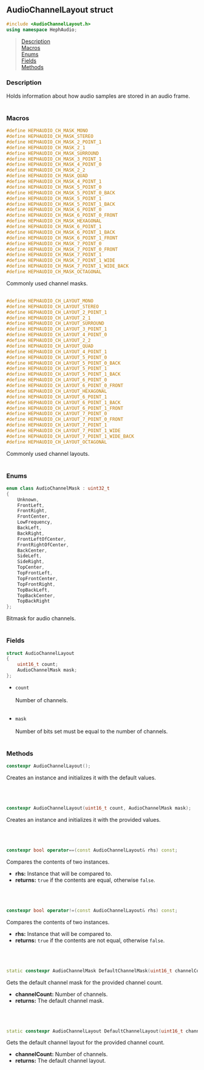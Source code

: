## AudioChannelLayout struct
```c++
#include <AudioChannelLayout.h>
using namespace HephAudio;
```

> [Description](#description)<br>
[Macros](#macros)<br>
[Enums](#enums)<br>
[Fields](#fields)<br>
[Methods](#methods)


### Description
Holds information about how audio samples are stored in an audio frame.
<br><br>


### Macros
```c++
#define HEPHAUDIO_CH_MASK_MONO
#define HEPHAUDIO_CH_MASK_STEREO
#define HEPHAUDIO_CH_MASK_2_POINT_1
#define HEPHAUDIO_CH_MASK_2_1
#define HEPHAUDIO_CH_MASK_SURROUND
#define HEPHAUDIO_CH_MASK_3_POINT_1
#define HEPHAUDIO_CH_MASK_4_POINT_0
#define HEPHAUDIO_CH_MASK_2_2
#define HEPHAUDIO_CH_MASK_QUAD
#define HEPHAUDIO_CH_MASK_4_POINT_1
#define HEPHAUDIO_CH_MASK_5_POINT_0
#define HEPHAUDIO_CH_MASK_5_POINT_0_BACK
#define HEPHAUDIO_CH_MASK_5_POINT_1
#define HEPHAUDIO_CH_MASK_5_POINT_1_BACK
#define HEPHAUDIO_CH_MASK_6_POINT_0
#define HEPHAUDIO_CH_MASK_6_POINT_0_FRONT
#define HEPHAUDIO_CH_MASK_HEXAGONAL
#define HEPHAUDIO_CH_MASK_6_POINT_1
#define HEPHAUDIO_CH_MASK_6_POINT_1_BACK
#define HEPHAUDIO_CH_MASK_6_POINT_1_FRONT
#define HEPHAUDIO_CH_MASK_7_POINT_0
#define HEPHAUDIO_CH_MASK_7_POINT_0_FRONT
#define HEPHAUDIO_CH_MASK_7_POINT_1
#define HEPHAUDIO_CH_MASK_7_POINT_1_WIDE
#define HEPHAUDIO_CH_MASK_7_POINT_1_WIDE_BACK
#define HEPHAUDIO_CH_MASK_OCTAGONAL
```
Commonly used channel masks.
<br><br>

```c++
#define HEPHAUDIO_CH_LAYOUT_MONO
#define HEPHAUDIO_CH_LAYOUT_STEREO 
#define HEPHAUDIO_CH_LAYOUT_2_POINT_1
#define HEPHAUDIO_CH_LAYOUT_2_1 
#define HEPHAUDIO_CH_LAYOUT_SURROUND 
#define HEPHAUDIO_CH_LAYOUT_3_POINT_1
#define HEPHAUDIO_CH_LAYOUT_4_POINT_0
#define HEPHAUDIO_CH_LAYOUT_2_2 
#define HEPHAUDIO_CH_LAYOUT_QUAD 
#define HEPHAUDIO_CH_LAYOUT_4_POINT_1 
#define HEPHAUDIO_CH_LAYOUT_5_POINT_0 
#define HEPHAUDIO_CH_LAYOUT_5_POINT_0_BACK
#define HEPHAUDIO_CH_LAYOUT_5_POINT_1 
#define HEPHAUDIO_CH_LAYOUT_5_POINT_1_BACK
#define HEPHAUDIO_CH_LAYOUT_6_POINT_0 
#define HEPHAUDIO_CH_LAYOUT_6_POINT_0_FRONT
#define HEPHAUDIO_CH_LAYOUT_HEXAGONAL 
#define HEPHAUDIO_CH_LAYOUT_6_POINT_1 
#define HEPHAUDIO_CH_LAYOUT_6_POINT_1_BACK
#define HEPHAUDIO_CH_LAYOUT_6_POINT_1_FRONT
#define HEPHAUDIO_CH_LAYOUT_7_POINT_0
#define HEPHAUDIO_CH_LAYOUT_7_POINT_0_FRONT
#define HEPHAUDIO_CH_LAYOUT_7_POINT_1
#define HEPHAUDIO_CH_LAYOUT_7_POINT_1_WIDE
#define HEPHAUDIO_CH_LAYOUT_7_POINT_1_WIDE_BACK
#define HEPHAUDIO_CH_LAYOUT_OCTAGONAL
```
Commonly used channel layouts.
<br><br>


### Enums

```c++
enum class AudioChannelMask : uint32_t
{
	Unknown,
	FrontLeft,
	FrontRight,
	FrontCenter,
	LowFrequency,
	BackLeft,
	BackRight,
	FrontLeftOfCenter,
	FrontRightOfCenter,
	BackCenter,
	SideLeft,
	SideRight,
	TopCenter,
	TopFrontLeft,
	TopFrontCenter,
	TopFrontRight,
	TopBackLeft,
	TopBackCenter,
	TopBackRight
};
```
Bitmask for audio channels.
<br><br>


### Fields

```c++
struct AudioChannelLayout
{
	uint16_t count;
	AudioChannelMask mask;
};
```

- ``count``
<br><br>
Number of channels.
<br><br>

- ``mask``
<br><br>
Number of bits set must be equal to the number of channels.
<br><br>

### Methods

```c++
constexpr AudioChannelLayout();
```
Creates an instance and initializes it with the default values.
<br><br><br><br>

```c++
constexpr AudioChannelLayout(uint16_t count, AudioChannelMask mask);
```
Creates an instance and initializes it with the provided values.
<br><br><br><br>

```c++
constexpr bool operator==(const AudioChannelLayout& rhs) const;
```
Compares the contents of two instances.
- **rhs:** Instance that will be compared to.
- **returns:** ``true`` if the contents are equal, otherwise ``false``.
<br><br><br><br>

```c++
constexpr bool operator!=(const AudioChannelLayout& rhs) const;
```
Compares the contents of two instances.
- **rhs:** Instance that will be compared to.
- **returns:** ``true`` if the contents are not equal, otherwise ``false``.
<br><br><br><br>

```c++
static constexpr AudioChannelMask DefaultChannelMask(uint16_t channelCount);
```
Gets the default channel mask for the provided channel count.
- **channelCount:** Number of channels.
- **returns:** The default channel mask.
<br><br><br><br>

```c++
static constexpr AudioChannelLayout DefaultChannelLayout(uint16_t channelCount);
```
Gets the default channel layout for the provided channel count.
- **channelCount:** Number of channels.
- **returns:** The default channel layout.
